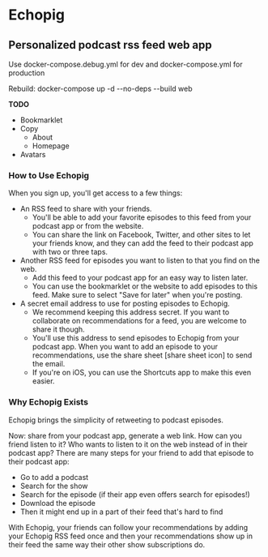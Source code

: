 # Echopig
## Personalized podcast rss feed web app

Use docker-compose.debug.yml for dev and docker-compose.yml for production

Rebuild: 
    docker-compose up -d --no-deps --build web

**TODO**

* Bookmarklet
* Copy
  * About
  * Homepage
* Avatars


### How to Use Echopig
When you sign up, you'll get access to a few things:
* An RSS feed to share with your friends.
  * You'll be able to add your favorite episodes to this feed from your podcast app or from the website.
  * You can share the link on Facebook, Twitter, and other sites to let your friends know, and they can add the feed to their podcast app with two or three taps.
* Another RSS feed for episodes you want to listen to that you find on the web.
  * Add this feed to your podcast app for an easy way to listen later.
  * You can use the bookmarklet or the website to add episodes to this feed. Make sure to select "Save for later" when you're posting.
* A secret email address to use for posting episodes to Echopig.
  * We recommend keeping this address secret. If you want to collaborate on recommendations for a feed, you are welcome to share it though.
  * You'll use this address to send episodes to Echopig from your podcast app. When you want to add an episode to your recommendations, use the share sheet [share sheet icon] to send the email. 
  * If you're on iOS, you can use the Shortcuts app to make this even easier.
  


### Why Echopig Exists
Echopig brings the simplicity of retweeting to podcast episodes. 

Now: share from your podcast app, generate a web link. How can you friend listen to it? Who wants to listen to it on the web instead of in their podcast app? There are many steps for your friend to add that episode to their podcast app: 
* Go to add a podcast
* Search for the show
* Search for the episode (if their app even offers search for episodes!)
* Download the episode
* Then it might end up in a part of their feed that's hard to find

With Echopig, your friends can follow your recommendations by adding your Echopig RSS feed once and then your recommendations show up in their feed the same way their other show subscriptions do.
